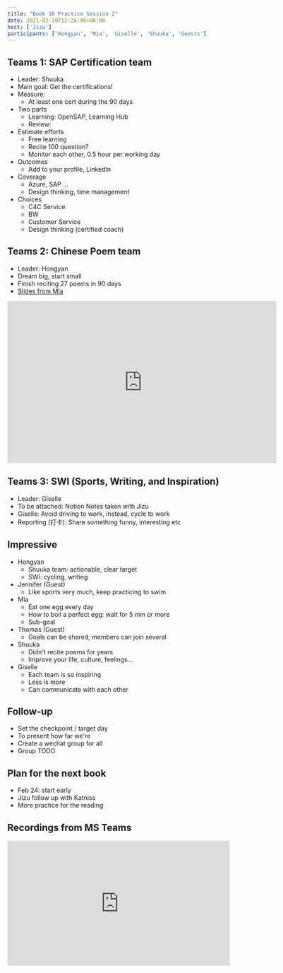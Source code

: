 ```yaml
---
title: "Book 16 Practice Session 2"
date: 2021-02-10T12:26:06+08:00
host: ['Jizu']
participants: ['Hongyan', 'Mia', 'Giselle', 'Shuuka', 'Guests']
---
```


## Teams 1: SAP Certification team
- Leader: Shuuka
- Main goal: Get the certifications!
- Measure: 
    - At least one cert during the 90 days
- Two parts
    - Learning: OpenSAP, Learning Hub
    - Review: 
- Estimate efforts
    - Free learning 
    - Recite 100 question?
    - Monitor each other, 0.5 hour per working day
- Outcomes
    - Add to your profile, LinkedIn
- Coverage
    - Azure, SAP ...
    - Design thinking, time management 
- Choices
    - C4C Service
    - BW
    - Customer Service
    - Design thinking (certified coach)

## Teams 2: Chinese Poem team
- Leader: Hongyan
- Dream big, start small
- Finish reciting 27 poems in 90 days
- [Slides from Mia](https://sap.sharepoint.com/teams/EnglishReadingClubChina/_layouts/15/Doc.aspx?OR=teams&action=edit&sourcedoc={4DC554A2-E537-49AC-B41F-C13CAF142152})


<iframe src="https://sap.sharepoint.com/teams/EnglishReadingClubChina/_layouts/15/Doc.aspx?sourcedoc={4dc554a2-e537-49ac-b41f-c13caf142152}&amp;action=embedview&amp;wdAr=1.7777777777777777" width="610px" height="367px" frameborder="0">This is an embedded <a target="_blank" href="https://office.com">Microsoft Office</a> presentation, powered by <a target="_blank" href="https://office.com/webapps">Office</a>.</iframe>

## Teams 3: SWI (Sports, Writing, and Inspiration)
- Leader: Giselle
- To be attached: Notion Notes taken with Jizu
- Giselle: Avoid driving to work, instead, cycle to work 
- Reporting (打卡): Share something funny, interesting etc


## Impressive
- Hongyan
    - Shuuka team: actionable, clear target
    - SWI: cycling, writing
- Jennifer (Guest)
    - Like sports very much, keep practicing to swim
- Mia
    - Eat one egg every day
    - How to boil a perfect egg: wait for 5 min or more
    - Sub-goal
- Thomas (Guest)
    - Goals can be shared, members can join several
- Shuuka
    - Didn't recite poems for years
    - Improve your life, culture, feelings...
- Giselle
    - Each team is so inspiring
    - Less is more
    - Can communicate with each other

## Follow-up
- Set the checkpoint / target day
- To present how far we're
- Create a wechat group for all
- Group TODO

## Plan for the next book
- Feb 24: start early
- Jizu follow up with Katniss
- More practice for the reading


## Recordings from MS Teams

<div style='max-width: 853px'><div style='position: relative; padding-bottom: 56.25%; height: 0; overflow: hidden;'><iframe width="853" height="480" src="https://web.microsoftstream.com/embed/video/6d82ad7c-ee38-41ee-8d7d-11a6b9cb5f7a?autoplay=false&amp;showinfo=true" allowfullscreen style="border:none; position: absolute; top: 0; left: 0; right: 0; bottom: 0; height: 100%; max-width: 100%;"></iframe></div></div>